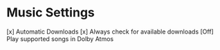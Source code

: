 # Music Settings
[x] Automatic Downloads
[x] Always check for available downloads
[Off] Play supported songs in Dolby Atmos